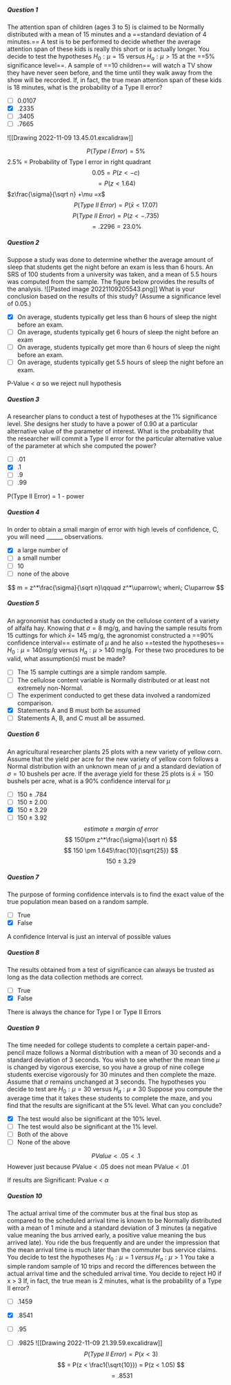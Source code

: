 ##### Question 1
The attention span of children (ages 3 to 5) is claimed to be Normally distributed with a mean of 15 minutes and a ==standard deviation of 4 minutes.== A test is to be performed to decide whether the average attention span of these kids is really this short or is actually longer. You decide to test the hypotheses $H_0: \mu = 15$ versus $H_a: \mu > 15$ at the ==5% significance level==. A sample of ==10 children== will watch a TV show they have never seen before, and the time until they walk away from the show will be recorded. If, in fact, the true mean attention span of these kids is 18 minutes, what is the probability of a Type II error?
- [ ] 0.0107
- [x] .2335
- [ ] .3405
- [ ] .7665

![[Drawing 2022-11-09 13.45.01.excalidraw]]

$$ P(Type \; I \; Error) = 5\% $$
2.5% = Probability of Type I error in right quadrant
$$ 0.05 = P(z < -c) $$
$$ = P(z < 1.64) $$
$z\frac{\sigma}{\sqrt n} +\mu =x$ 
$$ P(Type\; II\; Error) = P(\bar x < 17.07) $$
$$ P(Type\; II\; Error) = P(z < -.735) $$
$$ = .2296 = 23.0\% $$
##### Question 2
Suppose a study was done to determine whether the average amount of sleep that students get the night before an exam is less than 6 hours. An SRS of 100 students from a university was taken, and a mean of 5.5 hours was computed from the sample. The figure below provides the results of the analysis.
![[Pasted image 20221109205543.png]]
What is your conclusion based on the results of this study? (Assume a significance level of 0.05.)
- [x] On average, students typically get less than 6 hours of sleep the night before an exam.
- [ ] On average, students typically get 6 hours of sleep the night before an exam
- [ ] On average, students typically get more than 6 hours of sleep the night before an exam.
- [ ] On average, students typically get 5.5 hours of sleep the night before an exam.

P-Value < $\alpha$ so we reject null hypothesis

##### Question 3
A researcher plans to conduct a test of hypotheses at the 1% significance level. She designs her study to have a power of 0.90 at a particular alternative value of the parameter of interest. What is the probability that the researcher will commit a Type II error for the particular alternative value of the parameter at which she computed the power?
- [ ] .01
- [x] .1
- [ ] .9
- [ ] .99

P(Type II Error) = 1 - power

##### Question 4
In order to obtain a small margin of error with high levels of confidence, C, you will need \_\_\_\_\_\_ observations.
- [x] a large number of
- [ ] a small number
- [ ] 10
- [ ] none of the above

$$ m = z^*\frac{\sigma}{\sqrt n}\qquad z^*\uparrow\; when\; C\uparrow $$
##### Question 5
An agronomist has conducted a study on the cellulose content of a variety of alfalfa hay. Knowing that $\sigma = 8$ mg/g, and having the sample results from 15 cuttings for which $\bar x =$ 145 mg/g, the agronomist constructed a ==90% confidence interval== estimate of $\mu$ and he also ==tested the hypotheses== $H_0: \mu = 140 mg/g$ versus $H_a: \mu > 140$ mg/g. For these two procedures to be valid, what assumption(s) must be made?
- [ ] The 15 sample cuttings are a simple random sample.
- [ ] The cellulose content variable is Normally distributed or at least not extremely non-Normal.
- [ ] The experiment conducted to get these data involved a randomized comparison.
- [x] Statements A and B must both be assumed
- [ ] Statements A, B, and C must all be assumed.

##### Question 6
An agricultural researcher plants 25 plots with a new variety of yellow corn. Assume that the yield per acre for the new variety of yellow corn follows a Normal distribution with an unknown mean of $\mu$ and a standard deviation of $\sigma = 10$ bushels per acre. If the average yield for these 25 plots is $\bar x = 150$ bushels per acre, what is a 90% confidence interval for $\mu$
- [ ] $150 \pm .784$
- [ ] $150 \pm2.00$
- [x] $150 \pm3.29$
- [ ] $150 \pm3.92$
$$ estimate\pm margin\; of\; error $$
$$ 150\pm z^*\frac{\sigma}{\sqrt n} $$
$$ 150 \pm 1.645\frac{10}{\sqrt{25}} $$
$$ 150\pm 3.29 $$
##### Question 7
The purpose of forming confidence intervals is to find the exact value of the true population mean based on a random sample.
- [ ] True
- [x] False

A confidence Interval is just an interval of possible values

##### Question 8
The results obtained from a test of significance can always be trusted as long as the data collection methods are correct.
- [ ] True
- [x] False

There is always the chance for Type I or Type II Errors

##### Question 9
The time needed for college students to complete a certain paper-and-pencil maze follows a Normal distribution with a mean of 30 seconds and a standard deviation of 3 seconds. You wish to see whether the mean time $\mu$ is changed by vigorous exercise, so you have a group of nine college students exercise vigorously for 30 minutes and then complete the maze. Assume that $\sigma$ remains unchanged at 3 seconds. The hypotheses you decide to test are $H_0: \mu = 30$ versus $H_a: \mu \neq 30$ Suppose you compute the average time that it takes these students to complete the maze, and you find that the results are significant at the 5% level. What can you conclude?
- [x] The test would also be significant at the 10% level.
- [ ] The test would also be significant at the 1% level.
- [ ] Both of the above
- [ ] None of the above

$$ PValue < .05 < .1 $$
However just because PValue < .05 does not mean PValue < .01

If results are Significant: Pvalue < $\alpha$

##### Question 10
The actual arrival time of the commuter bus at the final bus stop as compared to the scheduled arrival time is known to be Normally distributed with a mean of 1 minute and a standard deviation of 3 minutes (a negative value meaning the bus arrived early, a positive value meaning the bus arrived late). You ride the bus frequently and are under the impression that the mean arrival time is much later than the commuter bus service claims. You decide to test the hypotheses $H_0: \mu = 1\; versus\; H_a: \mu>1$ You take a simple random sample of 10 trips and record the differences between the actual arrival time and the scheduled arrival time. You decide to reject H0 if x > 3 If, in fact, the true mean is 2 minutes, what is the probability of a Type II error?
- [ ] .1459
- [x] .8541
- [ ] .95
- [ ] .9825
![[Drawing 2022-11-09 21.39.59.excalidraw]]
$$ P(Type\; II\; Error) = P(x < 3) $$
$$ = P(z < \frac1{\sqrt{10}}) = P(z < 1.05) $$
$$ = .8531 $$

